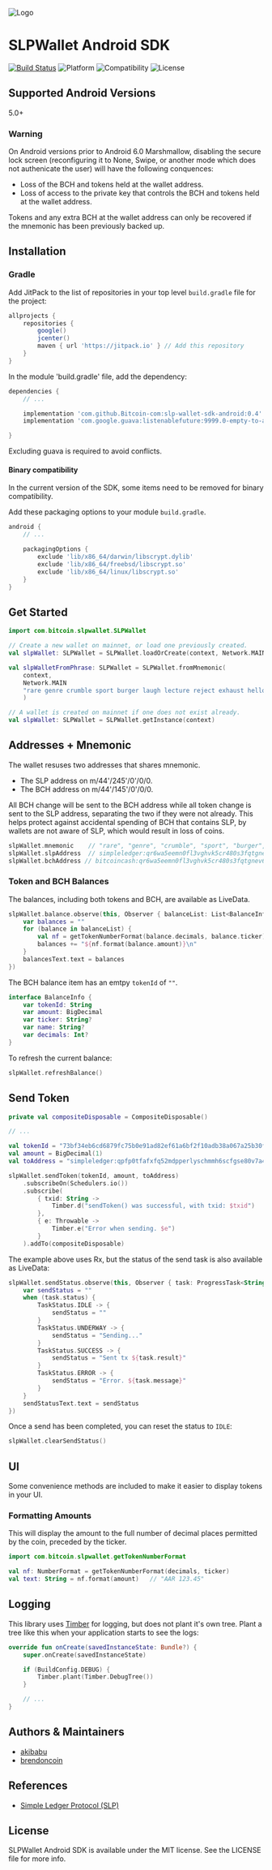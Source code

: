 ![Logo](github_logo.png)

# SLPWallet Android SDK

[![Build Status](https://travis-ci.com/Bitcoin-com/slp-wallet-sdk-android.svg?branch=master)](https://travis-ci.com/Bitcoin-com/slp-wallet-sdk-android)
![Platform](https://img.shields.io/badge/platform-android-black.svg) 
![Compatibility](https://img.shields.io/badge/Android-+5.0-orange.svg) 
![License](https://img.shields.io/badge/License-MIT-lightgrey.svg) 

## Supported Android Versions
5.0+

### Warning
On Android versions prior to Android 6.0 Marshmallow, disabling the secure lock screen (reconfiguring it to None, Swipe, or another mode which does not authenicate the user) will have the following conquences:
- Loss of the BCH and tokens held at the wallet address.
- Loss of access to the private key that controls the BCH and tokens held at the wallet address.


Tokens and any extra BCH at the wallet address can only be recovered if the mnemonic has been previously backed up.


## Installation

### Gradle
Add JitPack to the list of repositories in your top level `build.gradle` file for the project:
```groovy
allprojects {
    repositories {
        google()
        jcenter()
        maven { url 'https://jitpack.io' } // Add this repository
    }
}
```

In the module 'build.gradle' file, add the dependency:
```groovy
dependencies {
    // ...

    implementation 'com.github.Bitcoin-com:slp-wallet-sdk-android:0.4'
    implementation 'com.google.guava:listenablefuture:9999.0-empty-to-avoid-conflict-with-guava'

}
```
Excluding guava is required to avoid conflicts.

#### Binary compatibility
In the current version of the SDK, some items need to be removed for binary compatibility.

Add these packaging options to your module `build.gradle`.
```groovy    
android {
    // ...

    packagingOptions {
        exclude 'lib/x86_64/darwin/libscrypt.dylib'
        exclude 'lib/x86_64/freebsd/libscrypt.so'
        exclude 'lib/x86_64/linux/libscrypt.so'
    }
}
```


## Get Started

```kotlin
import com.bitcoin.slpwallet.SLPWallet

// Create a new wallet on mainnet, or load one previously created.
val slpWallet: SLPWallet = SLPWallet.loadOrCreate(context, Network.MAIN)

val slpWalletFromPhrase: SLPWallet = SLPWallet.fromMnemonic(
    context,
    Network.MAIN
    "rare genre crumble sport burger laugh lecture reject exhaust hello express pass"
    )

// A wallet is created on mainnet if one does not exist already.
val slpWallet: SLPWallet = SLPWallet.getInstance(context)
```


## Addresses + Mnemonic
The wallet resuses two addresses that shares mnemonic.

* The SLP address on m/44'/245'/0'/0/0.
* The BCH address on m/44'/145'/0'/0/0.

All BCH change will be sent to the BCH address while all token change is sent to the SLP address, separating the two if they were not already. This helps protect against accidental spending of BCH that contains SLP, by wallets are not aware of SLP, which would result in loss of coins.

```kotlin
slpWallet.mnemonic    // "rare", "genre", "crumble", "sport", "burger", "laugh", "lecture", "reject", "exhaust", "hello", "express", "pass"
slpWallet.slpAddress  // simpleledger:qr6wa5eemn0fl3vghvk5cr480s3fqtgnevkaxny9x7
slpWallet.bchAddress // bitcoincash:qr6wa5eemn0fl3vghvk5cr480s3fqtgnev6xdg39cq

```

### Token and BCH Balances
The balances, including both tokens and BCH, are available as LiveData.
```kotlin
slpWallet.balance.observe(this, Observer { balanceList: List<BalanceInfo> ->
    var balances = ""
    for (balance in balanceList) {
        val nf = getTokenNumberFormat(balance.decimals, balance.ticker)
        balances += "${nf.format(balance.amount)}\n"
    }
    balancesText.text = balances
})
```
The BCH balance item has an emtpy `tokenId` of `""`.

```kotlin
interface BalanceInfo {
    var tokenId: String
    var amount: BigDecimal
    var ticker: String?
    var name: String?
    var decimals: Int?
}
```

To refresh the current balance:
  
```kotlin 
slpWallet.refreshBalance()
```

## Send Token

```kotlin
private val compositeDisposable = CompositeDisposable()

// ...

val tokenId = "73bf34eb6cd6879fc75b0e91ad82ef61a6bf2f10adb38a067a25b30f9a644cea"
val amount = BigDecimal(1)
val toAddress = "simpleledger:qpfp0tfafxfq52mdpperlyschmmh6scfgse80v7a4p"

slpWallet.sendToken(tokenId, amount, toAddress)
    .subscribeOn(Schedulers.io())
    .subscribe(
        { txid: String ->
            Timber.d("sendToken() was successful, with txid: $txid")
        },
        { e: Throwable ->
            Timber.e("Error when sending. $e")
        }
    ).addTo(compositeDisposable)
```
 The example above uses Rx, but the status of the send task is also available as LiveData:
```kotlin
slpWallet.sendStatus.observe(this, Observer { task: ProgressTask<String?> ->
    var sendStatus = ""
    when (task.status) {
        TaskStatus.IDLE -> {
            sendStatus = ""
        }
        TaskStatus.UNDERWAY -> {
            sendStatus = "Sending..."
        }
        TaskStatus.SUCCESS -> {
            sendStatus = "Sent tx ${task.result}"
        }
        TaskStatus.ERROR -> {
            sendStatus = "Error. ${task.message}"
        }
    }
    sendStatusText.text = sendStatus
})
```

Once a send has been completed, you can reset the status to `IDLE`:
```kotlin
slpWallet.clearSendStatus()
```

## UI
Some convenience methods are included to make it easier to display tokens in your UI.

### Formatting Amounts
This will display the amount to the full number of decimal places permitted by the coin, preceded by the ticker.
```kotlin
import com.bitcoin.slpwallet.getTokenNumberFormat

val nf: NumberFormat = getTokenNumberFormat(decimals, ticker)   
val text: String = nf.format(amount)   // "AAR 123.45"                  
```

## Logging
This library uses [Timber](https://github.com/JakeWharton/timber) for logging, but does not plant it's own tree.  Plant a tree like this when your application starts to see the logs:

```kotlin
override fun onCreate(savedInstanceState: Bundle?) {
    super.onCreate(savedInstanceState)

    if (BuildConfig.DEBUG) {
        Timber.plant(Timber.DebugTree())
    }

    // ...
}
```

## Authors & Maintainers
- [akibabu](https://github.com/akibabu)
- [brendoncoin](https://github.com/brendoncoin)


## References
- [Simple Ledger Protocol (SLP)](https://github.com/simpleledger/slp-specifications/blob/master/slp-token-type-1.md)

## License

SLPWallet Android SDK is available under the MIT license. See the LICENSE file for more info.
